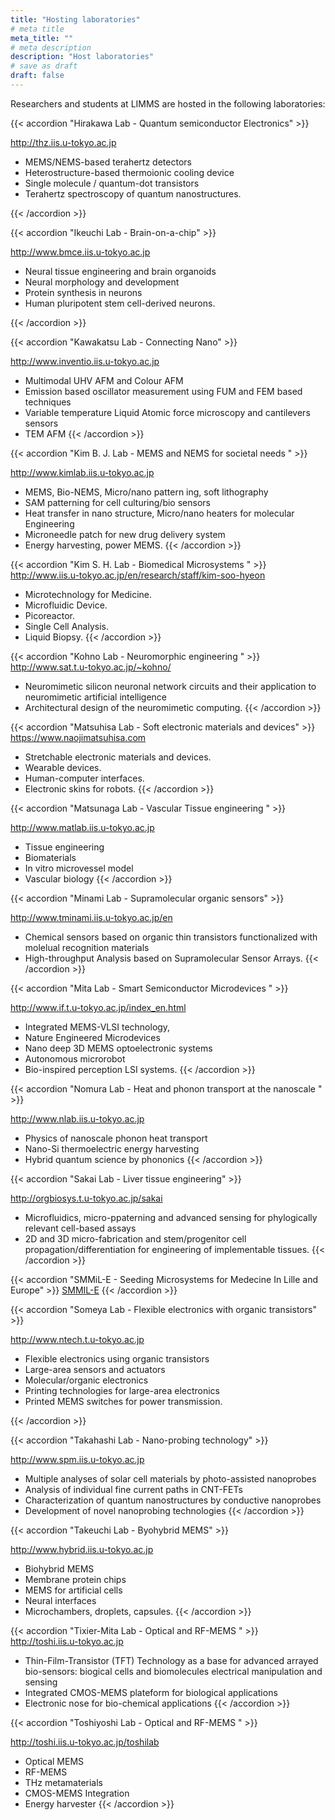```yaml
---
title: "Hosting laboratories"
# meta title
meta_title: ""
# meta description
description: "Host laboratories"
# save as draft
draft: false
---
```


Researchers and students at LIMMS are hosted in the following laboratories:

{{< accordion "Hirakawa Lab - Quantum semiconductor Electronics" >}}

http://thz.iis.u-tokyo.ac.jp

- MEMS/NEMS-based terahertz detectors
- Heterostructure-based thermoionic cooling device
- Single molecule / quantum-dot transistors
- Terahertz spectroscopy of quantum nanostructures.

{{< /accordion >}}

{{< accordion "Ikeuchi Lab - Brain-on-a-chip" >}}

http://www.bmce.iis.u-tokyo.ac.jp

- Neural tissue engineering and brain organoids
- Neural morphology and development
- Protein synthesis in neurons
- Human pluripotent stem cell-derived neurons.

{{< /accordion >}}

{{< accordion "Kawakatsu Lab - Connecting Nano" >}}

 http://www.inventio.iis.u-tokyo.ac.jp

 - Multimodal UHV AFM and Colour AFM
 - Emission based oscillator measurement using FUM and FEM based techniques
 - Variable temperature Liquid Atomic force microscopy and cantilevers sensors
 - TEM AFM
{{< /accordion >}}

{{< accordion "Kim B. J. Lab - MEMS and NEMS for societal needs " >}}

 http://www.kimlab.iis.u-tokyo.ac.jp

- MEMS, Bio-NEMS, Micro/nano pattern ing, soft lithography
- SAM patterning for cell culturing/bio sensors
- Heat transfer in nano structure, Micro/nano heaters for molecular Engineering
- Microneedle patch for new drug delivery system
- Energy harvesting, power MEMS.
{{< /accordion >}}


{{< accordion "Kim S. H. Lab - Biomedical Microsystems " >}}
http://www.iis.u-tokyo.ac.jp/en/research/staff/kim-soo-hyeon

- Microtechnology for Medicine.
- Microfluidic Device.
- Picoreactor.
- Single Cell Analysis.
- Liquid Biopsy.
{{< /accordion >}}


{{< accordion "Kohno Lab - Neuromorphic engineering " >}}
http://www.sat.t.u-tokyo.ac.jp/~kohno/

- Neuromimetic silicon neuronal network circuits and their application to neuromimetic artificial intelligence
- Architectural design of the neuromimetic computing.
{{< /accordion >}}

{{< accordion "Matsuhisa Lab - Soft electronic materials and devices" >}}
https://www.naojimatsuhisa.com

- Stretchable electronic materials and devices.
- Wearable devices.
- Human-computer interfaces.
- Electronic skins for robots.
{{< /accordion >}}

{{< accordion "Matsunaga Lab - Vascular Tissue engineering " >}}

 http://www.matlab.iis.u-tokyo.ac.jp

- Tissue engineering
- Biomaterials
- In vitro microvessel model
- Vascular biology
{{< /accordion >}}

{{< accordion "Minami Lab - Supramolecular organic sensors" >}}

http://www.tminami.iis.u-tokyo.ac.jp/en

- Chemical sensors based on organic thin transistors functionalized with molelual recognition materials
- High-throughput Analysis based on Supramolecular Sensor Arrays.
{{< /accordion >}}


{{< accordion "Mita Lab - Smart Semiconductor Microdevices " >}}

 http://www.if.t.u-tokyo.ac.jp/index_en.html

- Integrated MEMS-VLSI technology,
- Nature Engineered Microdevices
- Nano deep 3D MEMS optoelectronic systems
- Autonomous microrobot
- Bio-inspired perception LSI systems.
{{< /accordion >}}


{{< accordion "Nomura Lab - Heat and phonon transport at the nanoscale " >}}

http://www.nlab.iis.u-tokyo.ac.jp

- Physics of nanoscale phonon heat transport
- Nano-Si thermoelectric energy harvesting
- Hybrid quantum science by phononics
{{< /accordion >}}


{{< accordion "Sakai Lab - Liver tissue engineering" >}}

 http://orgbiosys.t.u-tokyo.ac.jp/sakai

- Microfluidics, micro-ppaterning and advanced sensing for phylogically relevant cell-based assays
- 2D and 3D micro-fabrication and stem/progenitor cell propagation/differentiation for engineering of implementable tissues.
{{< /accordion >}}


{{< accordion "SMMiL-E - Seeding Microsystems for Medecine In Lille and Europe" >}}
[SMMIL-E](/smmil-e)
{{< /accordion >}}



{{< accordion "Someya Lab - Flexible electronics with organic transistors" >}}

http://www.ntech.t.u-tokyo.ac.jp

- Flexible electronics using organic transistors
- Large-area sensors and actuators
- Molecular/organic electronics
- Printing technologies for large-area electronics
- Printed MEMS switches for power transmission.

{{< /accordion >}}


{{< accordion "Takahashi Lab - Nano-probing technology" >}}

http://www.spm.iis.u-tokyo.ac.jp

- Multiple analyses of solar cell materials by photo-assisted nanoprobes
- Analysis of individual fine current paths in CNT-FETs
- Characterization of quantum nanostructures by conductive nanoprobes
- Development of novel nanoprobing technologies
{{< /accordion >}}

{{< accordion "Takeuchi Lab - Byohybrid MEMS" >}}

http://www.hybrid.iis.u-tokyo.ac.jp

- Biohybrid MEMS
- Membrane protein chips
- MEMS for artificial cells
- Neural interfaces
- Microchambers, droplets, capsules.
{{< /accordion >}}

{{< accordion "Tixier-Mita Lab - Optical and RF-MEMS " >}}
 http://toshi.iis.u-tokyo.ac.jp

- Thin-Film-Transistor (TFT) Technology as a base for advanced arrayed bio-sensors: biogical cells and biomolecules electrical manipulation and sensing
- Integrated CMOS-MEMS plateform for biological applications
- Electronic nose for bio-chemical applications
{{< /accordion >}}

{{< accordion "Toshiyoshi Lab - Optical and RF-MEMS " >}}

http://toshi.iis.u-tokyo.ac.jp/toshilab

- Optical MEMS
- RF-MEMS
- THz metamaterials
- CMOS-MEMS Integration
- Energy harvester
{{< /accordion >}}

